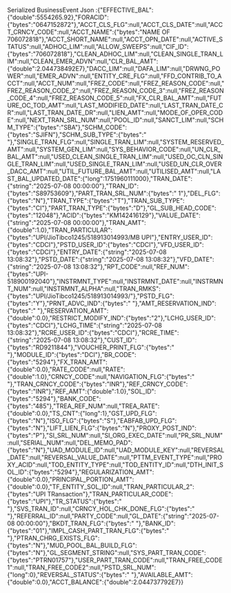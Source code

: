  Serialized BusinessEvent Json :{"EFFECTIVE_BAL":{"double":5554265.92},"FORACID":{"bytes":"0647152872"},"ACCT_CLS_FLG":null,"ACCT_CLS_DATE":null,"ACCT_CRNCY_CODE":null,"ACCT_NAME":{"bytes":"NAME OF 706072818"},"ACCT_SHORT_NAME":null,"ACCT_OPN_DATE":null,"ACTIVE_STATUS":null,"ADHOC_LIM":null,"ALLOW_SWEEPS":null,"CIF_ID":{"bytes":"706072818"},"CLEAN_ADHOC_LIM":null,"CLEAN_SINGLE_TRAN_LIM":null,"CLEAN_EMER_ADVN":null,"CLR_BAL_AMT":{"double":2.044738492E7},"DACC_LIM":null,"DAFA_LIM":null,"DRWNG_POWER":null,"EMER_ADVN":null,"ENTITY_CRE_FLG":null,"FFD_CONTRIB_TO_ACCT":null,"ACCT_NUM":null,"FREZ_CODE":null,"FREZ_REASON_CODE":null,"FREZ_REASON_CODE_2":null,"FREZ_REASON_CODE_3":null,"FREZ_REASON_CODE_4":null,"FREZ_REASON_CODE_5":null,"FX_CLR_BAL_AMT":null,"FUTURE_OC_TOD_AMT":null,"LAST_MODIFIED_DATE":null,"LAST_TRAN_DATE_CR":null,"LAST_TRAN_DATE_DR":null,"LIEN_AMT":null,"MODE_OF_OPER_CODE":null,"NEXT_TRAN_SRL_NUM":null,"POOL_ID":null,"SANCT_LIM":null,"SCHM_TYPE":{"bytes":"SBA"},"SCHM_CODE":{"bytes":"SJIFN"},"SCHM_SUB_TYPE":{"bytes":" "},"SINGLE_TRAN_FLG":null,"SINGLE_TRAN_LIM":null,"SYSTEM_RESERVED_AMT":null,"SYSTEM_GEN_LIM":null,"SYS_BEHAVIOR_CODE":null,"UN_CLR_BAL_AMT":null,"USED_CLEAN_SINGLE_TRAN_LIM":null,"USED_OC_CLN_SINGLE_TRAN_LIM":null,"USED_SINGLE_TRAN_LIM":null,"USED_UN_CLR_OVER_DACC_AMT":null,"UTIL_FUTURE_BAL_AMT":null,"UTILISED_AMT":null,"LAST_BAL_UPDATED_DATE":{"long":1751960111000},"TRAN_DATE":{"string":"2025-07-08 00:00:00"},"TRAN_ID":{"bytes":"S89753609"},"PART_TRAN_SRL_NUM":{"bytes":"   1"},"DEL_FLG":{"bytes":"N"},"TRAN_TYPE":{"bytes":"T"},"TRAN_SUB_TYPE":{"bytes":"CI"},"PART_TRAN_TYPE":{"bytes":"D"},"GL_SUB_HEAD_CODE":{"bytes":"12048"},"ACID":{"bytes":"KM142416129"},"VALUE_DATE":{"string":"2025-07-08 00:00:00"},"TRAN_AMT":{"double":1.0},"TRAN_PARTICULAR":{"bytes":"UPI/JioTibco1245/518913014993/MB UPI"},"ENTRY_USER_ID":{"bytes":"CDCI"},"PSTD_USER_ID":{"bytes":"CDCI"},"VFD_USER_ID":{"bytes":"CDCI"},"ENTRY_DATE":{"string":"2025-07-08 13:08:32"},"PSTD_DATE":{"string":"2025-07-08 13:08:32"},"VFD_DATE":{"string":"2025-07-08 13:08:32"},"RPT_CODE":null,"REF_NUM":{"bytes":"UPI-518900192040"},"INSTRMNT_TYPE":null,"INSTRMNT_DATE":null,"INSTRMNT_NUM":null,"INSTRMNT_ALPHA":null,"TRAN_RMKS":{"bytes":"UPI/JioTibco1245/518913014993/"},"PSTD_FLG":{"bytes":"Y"},"PRNT_ADVC_IND":{"bytes":" "},"AMT_RESERVATION_IND":{"bytes":" "},"RESERVATION_AMT":{"double":0.0},"RESTRICT_MODIFY_IND":{"bytes":"2"},"LCHG_USER_ID":{"bytes":"CDCI"},"LCHG_TIME":{"string":"2025-07-08 13:08:32"},"RCRE_USER_ID":{"bytes":"CDCI"},"RCRE_TIME":{"string":"2025-07-08 13:08:32"},"CUST_ID":{"bytes":"RD9211844"},"VOUCHER_PRINT_FLG":{"bytes":" "},"MODULE_ID":{"bytes":"DCI"},"BR_CODE":{"bytes":"5294"},"FX_TRAN_AMT":{"double":0.0},"RATE_CODE":null,"RATE":{"double":1.0},"CRNCY_CODE":null,"NAVIGATION_FLG":{"bytes":" "},"TRAN_CRNCY_CODE":{"bytes":"INR"},"REF_CRNCY_CODE":{"bytes":"INR"},"REF_AMT":{"double":1.0},"SOL_ID":{"bytes":"5294"},"BANK_CODE":{"bytes":"485"},"TREA_REF_NUM":null,"TREA_RATE":{"double":0.0},"TS_CNT":{"long":1},"GST_UPD_FLG":{"bytes":"N"},"ISO_FLG":{"bytes":"S"},"EABFAB_UPD_FLG":{"bytes":"N"},"LIFT_LIEN_FLG":{"bytes":"N"},"PROXY_POST_IND":{"bytes":"P"},"SI_SRL_NUM":null,"SI_ORG_EXEC_DATE":null,"PR_SRL_NUM":null,"SERIAL_NUM":null,"DEL_MEMO_PAD":{"bytes":"N"},"UAD_MODULE_ID":null,"UAD_MODULE_KEY":null,"REVERSAL_DATE":null,"REVERSAL_VALUE_DATE":null,"PTTM_EVENT_TYPE":null,"PROXY_ACID":null,"TOD_ENTITY_TYPE":null,"TOD_ENTITY_ID":null,"DTH_INIT_SOL_ID":{"bytes":"5294"},"REGULARIZATION_AMT":{"double":0.0},"PRINCIPAL_PORTION_AMT":{"double":0.0},"TF_ENTITY_SOL_ID":null,"TRAN_PARTICULAR_2":{"bytes":"UPI TRansaction"},"TRAN_PARTICULAR_CODE":{"bytes":"UPI"},"TR_STATUS":{"bytes":" "},"SVS_TRAN_ID":null,"CRNCY_HOL_CHK_DONE_FLG":{"bytes":" "},"REFERRAL_ID":null,"PARTY_CODE":null,"GL_DATE":{"string":"2025-07-08 00:00:00"},"BKDT_TRAN_FLG":{"bytes":" "},"BANK_ID":{"bytes":"01"},"IMPL_CASH_PART_TRAN_FLG":{"bytes":" "},"PTRAN_CHRG_EXISTS_FLG":{"bytes":"N"},"MUD_POOL_BAL_BUILD_FLG":{"bytes":"N"},"GL_SEGMENT_STRING":null,"SYS_PART_TRAN_CODE":{"bytes":"PTRN01757"},"USER_PART_TRAN_CODE":null,"TRAN_FREE_CODE1":null,"TRAN_FREE_CODE2":null,"PSTD_SRL_NUM":{"long":0},"REVERSAL_STATUS":{"bytes":" "},"AVAILABLE_AMT":{"double":0.0},"ACCT_BALANCE":{"double":2.044737792E7}}
